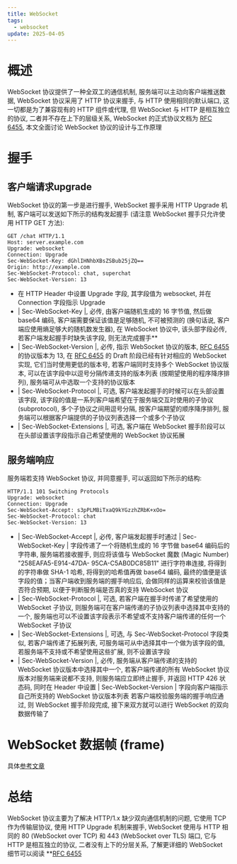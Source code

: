 ```yaml
---
title: WebSocket
tags:
  - websocket
update: 2025-04-05
---
```

# 概述
WebSocket 协议提供了一种全双工的通信机制, 服务端可以主动向客户端推送数据, WebSocket 协议采用了 HTTP 协议来握手, 与 HTTP 使用相同的默认端口, 这一切都是为了兼容现有的 HTTP 组件或代理, 但 WebSocket 与 HTTP 是相互独立的协议, 二者并不存在上下的层级关系, WebSocket 的正式协议文档为 [RFC 6455](https://link.zhihu.com/?target=https%3A//tools.ietf.org/html/rfc6455), 本文全面讨论 WebSocket 协议的设计与工作原理
# 握手
## 客户端请求upgrade
WebSocket 协议的第一步是进行握手, WebSocket 握手采用 HTTP Upgrade 机制, 客户端可以发送如下所示的结构发起握手 (请注意 WebSocket 握手只允许使用 HTTP GET 方法):
```
GET /chat HTTP/1.1
Host: server.example.com
Upgrade: websocket
Connection: Upgrade
Sec-WebSocket-Key: dGhlIHNhbXBsZSBub25jZQ==
Origin: http://example.com
Sec-WebSocket-Protocol: chat, superchat
Sec-WebSocket-Version: 13
```
* 在 HTTP Header 中设置 Upgrade 字段, 其字段值为 websocket, 并在 Connection 字段指示 Upgrade
*  | Sec-WebSocket-Key |, 必传, 由客户端随机生成的 16 字节值, 然后做 base64 编码, 客户端需要保证该值是足够随机, 不可被预测的 (换句话说, 客户端应使用熵足够大的随机数发生器), 在 WebSocket 协议中, 该头部字段必传, 若客户端发起握手时缺失该字段, 则无法完成握手**
* | Sec-WebSocket-Version |, 必传, 指示 WebSocket 协议的版本, [RFC 6455](https://link.zhihu.com/?target=https%3A//tools.ietf.org/html/rfc6455) 的协议版本为 13, 在 [RFC 6455](https://link.zhihu.com/?target=https%3A//tools.ietf.org/html/rfc6455) 的 Draft 阶段已经有针对相应的 WebSocket 实现, 它们当时使用更低的版本号, 若客户端同时支持多个 WebSocket 协议版本, 可以在该字段中以逗号分隔传递支持的版本列表 (按期望使用的程序降序排列), 服务端可从中选取一个支持的协议版本
*  | Sec-WebSocket-Protocol |, 可选, 客户端发起握手的时候可以在头部设置该字段, 该字段的值是一系列客户端希望在于服务端交互时使用的子协议 (subprotocol), 多个子协议之间用逗号分隔, 按客户端期望的顺序降序排列, 服务端可以根据客户端提供的子协议列表选择一个或多个子协议
*  | Sec-WebSocket-Extensions |, 可选, 客户端在 WebSocket 握手阶段可以在头部设置该字段指示自己希望使用的 WebSocket 协议拓展
## 服务端响应
服务端若支持 WebSocket 协议, 并同意握手, 可以返回如下所示的结构:
```
HTTP/1.1 101 Switching Protocols
Upgrade: websocket
Connection: Upgrade
Sec-WebSocket-Accept: s3pPLMBiTxaQ9kYGzzhZRbK+xOo=
Sec-WebSocket-Protocol: chat
Sec-WebSocket-Version: 13
```
*  | Sec-WebSocket-Accept |, 必传, 客户端发起握手时通过 | Sec-WebSocket-Key | 字段传递了一个将随机生成的 16 字节做 base64 编码后的字符串, 服务端若接收握手, 则应将该值与 WebSocket 魔数 (Magic Number) &quot;258EAFA5-E914-47DA- 95CA-C5AB0DC85B11&quot; 进行字符串连接, 将得到的字符串做 SHA-1 哈希, 将得到的哈希值再做 base64 编码, 最终的值便是该字段的值；当客户端收到服务端的握手响应后, 会做同样的运算来校验该值是否符合预期, 以便于判断服务端是否真的支持 WebSocket 协议
*  | Sec-WebSocket-Protocol |, 可选, 若客户端在握手时传递了希望使用的 WebSocket 子协议, 则服务端可在客户端传递的子协议列表中选择其中支持的一个, 服务端也可以不设置该字段表示不希望或不支持客户端传递的任何一个 WebSocket 子协议
*  | Sec-WebSocket-Extensions |, 可选, 与 Sec-WebSocket-Protocol 字段类似, 若客户端传递了拓展列表, 可服务端可从中选择其中一个做为该字段的值, 若服务端不支持或不希望使用这些扩展, 则不设置该字段
*  | Sec-WebSocket-Version |, 必传, 服务端从客户端传递的支持的 WebSocket 协议版本中选择其中一个, 若客户端传递的所有 WebSocket 协议版本对服务端来说都不支持, 则服务端应立即终止握手, 并返回 HTTP 426 状态码, 同时在 Header 中设置 | Sec-WebSocket-Version | 字段向客户端指示自己所支持的 WebSocket 协议版本列表
若客户端校验服务端的握手响应通过, 则 WebSocket 握手阶段完成, 接下来双方就可以进行 WebSocket 的双向数据传输了
# WebSocket 数据帧 (frame)
具体[参考文章](https://zhuanlan.zhihu.com/p/407711596)
# 总结
WebSocket 协议主要为了解决 HTTP/1.x 缺少双向通信机制的问题, 它使用 TCP 作为传输层协议, 使用 HTTP Upgrade 机制来握手, WebSocket 使用与 HTTP 相同的 80 (WebSocket over TCP) 和 443 (WebSocket over TLS) 端口, 它与 HTTP 是相互独立的协议, 二者没有上下的分层关系, 了解更详细的 WebSocket 细节可以阅读 **[RFC 6455](https://link.zhihu.com/?target=https%3A//tools.ietf.org/html/rfc6455)